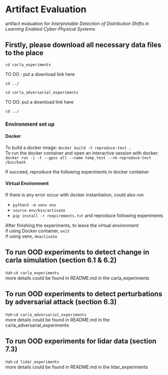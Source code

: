 # Artifact Evaluation 
artifact evaluation for *Interpretable Detection of Distribution Shifts in Learning Enabled Cyber-Physical Systems*

## Firstly, please download all necessary data files to the place

`cd carla_experiments`

TO DO : put a download link here 

`cd ../`

`cd carla_adversarial_experiments`

TO DO: put a download link here 

`cd ../`

### Environment set up

#### Docker
To build a docker image: `docker build -t reproduce-test .` <br>
To run the docker container and open an interactive session with docker: `docker run -i -t --gpus all --name temp_test --rm reproduce-test /bin/bash`

If succeed, reproduce the following experiments in docker container 

#### Virtual Environment 
If there is any error occur with docker instantiation, could also run <br>
- `python3 -m venv env`
- `source env/bin/activate`
- `pip install -r requirements.txt`
and reproduce following experiments <br>

After finishing the experiments, to leave the virtual environment <br>
if using Docker container, `exit` <br>
if using venv, `deactivate`

## To run OOD experiments to detect change in carla simulation (section 6.1 & 6.2)
run `cd carla_experiments` <br>
more details could be found in README.md in the carla_experiments 

## To run OOD experiments to detect perturbations by adversarial attack (section 6.3)
run `cd carla_adversarial_experiments` <br>
more details could be found in README.md in the carla_adversarial_experiments

## To run OOD experiments for lidar data (section 7.3)
run `cd lidar_experiments` <br>
more details could be found in README.md in the lidar_experiments

